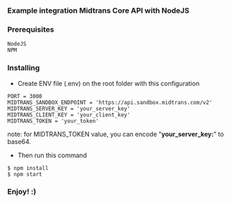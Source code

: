 ### Example integration Midtrans Core API with NodeJS

### Prerequisites

```
NodeJS
NPM
```

### Installing
* Create ENV file (.env) on the root folder with this configuration

```
PORT = 3000
MIDTRANS_SANDBOX_ENDPOINT = 'https://api.sandbox.midtrans.com/v2'
MIDTRANS_SERVER_KEY = 'your_server_key'
MIDTRANS_CLIENT_KEY = 'your_client_key'
MIDTRANS_TOKEN = 'your_token'
```

note: for MIDTRANS_TOKEN value, you can encode "**your_server_key:**" to base64.

* Then run this command

```
$ npm install
$ npm start
```

### Enjoy! :)

